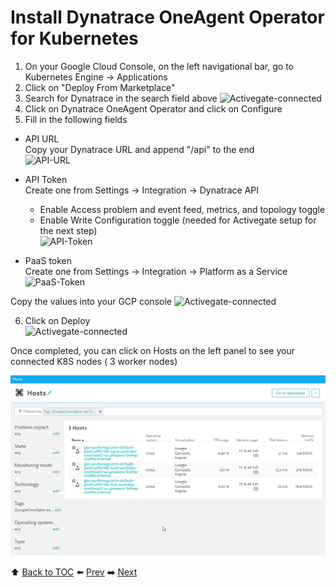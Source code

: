 # Install Dynatrace OneAgent Operator for Kubernetes

1. On your Google Cloud Console, on the left navigational bar, go to Kubernetes Engine -> Applications
2. Click on "Deploy From Marketplace"
3. Search for Dynatrace in the search field above
![Activegate-connected](https://github.com/Dynatrace-APAC/Workshop-Kubernetes/blob/master/assets/operator.png)
4. Click on Dynatrace OneAgent Operator and click on Configure
5. Fill in the following fields<br>
- API URL <br>
Copy your Dynatrace URL and append "/api" to the end<br>
![API-URL](https://github.com/Dynatrace-APAC/Workshop-Kubernetes/blob/master/assets/operator-1-withURL.png)

- API Token <br>
Create one from Settings -> Integration -> Dynatrace API
  - Enable Access problem and event feed, metrics, and topology toggle
  - Enable Write Configuration toggle (needed for Activegate setup for the next step)<br>
![API-Token](https://github.com/Dynatrace-APAC/Workshop-Kubernetes/blob/master/assets/api-token.png)

- PaaS token <br>
Create one from Settings -> Integration -> Platform as a Service
![PaaS-Token](https://github.com/Dynatrace-APAC/Workshop-Kubernetes/blob/master/assets/paas-token.png)

Copy the values into your GCP console
![Activegate-connected](https://github.com/Dynatrace-APAC/Workshop-Kubernetes/blob/master/assets/operator-1.png)

6. Click on Deploy<br>
![Activegate-connected](https://github.com/Dynatrace-APAC/Workshop-Kubernetes/blob/master/assets/operator-2.png)<br>

Once completed, you can click on Hosts on the left panel to see your connected K8S nodes ( 3 worker nodes)  

![GKE-Hosts](https://github.com/Dynatrace-APAC/Workshop-Kubernetes/blob/master/assets/Picture7.1.png)

:arrow_up: [Back to TOC](/README.md) :arrow_left: [Prev](../lab2/README.md)   :arrow_right: [Next](../lab4/README.md)  

